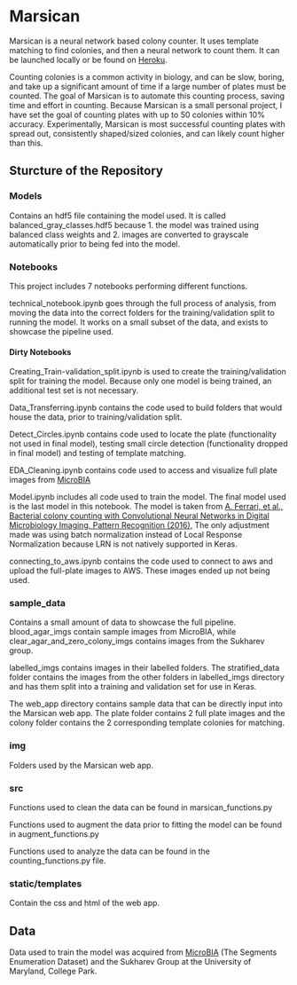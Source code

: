 # Marsican

Marsican is a neural network based colony counter. It uses template matching to find colonies, and then a neural network to count them. It can be launched locally or be found on [Heroku](marsican.herokuapp.com).

Counting colonies is a common activity in biology, and can be slow, boring, and take up a significant amount of time if a large number of plates must be counted. The goal of Marsican is to automate this counting process, saving time and effort in counting. Because Marsican is a small personal project, I have set the goal of counting plates with up to 50 colonies within 10% accuracy. Experimentally, Marsican is most successful counting plates with spread out, consistently shaped/sized colonies, and can likely count higher than this.

## Sturcture of the Repository

### Models

Contains an hdf5 file containing the model used. It is called balanced_gray_classes.hdf5 because 1. the model was trained using balanced class weights and 2. images are converted to grayscale automatically prior to being fed into the model.

### Notebooks
This project includes 7 notebooks performing different functions.

technical_notebook.ipynb goes through the full process of analysis, from moving the data into the correct folders for the training/validation split to running the model. It works on a small subset of the data, and exists to showcase the pipeline used. 

#### Dirty Notebooks

Creating_Train-validation_split.ipynb	is used to create the training/validation split for training the model. Because only one model is being trained, an additional test set is not necessary.

Data_Transferring.ipynb	contains the code used to build folders that would house the data, prior to training/validation split. 

Detect_Circles.ipynb contains code used to locate the plate (functionality not used in final model), testing small circle detection (functionality dropped in final model) and testing of template matching.

EDA_Cleaning.ipynb contains code used to access and visualize full plate images from [MicroBIA](http://www.microbia.org/index.php/resources)

Model.ipynb	includes all code used to train the model. The final model used is the last model in this notebook. The model is taken from [A. Ferrari, et al., Bacterial colony counting with Convolutional Neural Networks in Digital Microbiology Imaging, Pattern Recognition (2016),](https://www.semanticscholar.org/paper/Bacterial-colony-counting-with-Convolutional-Neural-Ferrari-Lombardi/646cc8ef9bc7b41fb6297c45a092b5628d5da5d0) The only adjustment made was using batch normalization instead of Local Response Normalization because LRN is not natively supported in Keras.

connecting_to_aws.ipynb contains the code used to connect to aws and upload the full-plate images to AWS. These images ended up not being used.

### sample_data

Contains a small amount of data to showcase the full pipeline. blood_agar_imgs contain sample images from MicroBIA, while clear_agar_and_zero_colony_imgs contains images from the Sukharev group. 

labelled_imgs contains images in their labelled folders. The stratified_data folder contains the images from the other folders in labelled_imgs directory and has them split into a training and validation set for use in Keras.

The web_app directory contains sample data that can be directly input into the Marsican web app. The plate folder contains 2 full plate images and the colony folder contains the 2 corresponding template colonies for matching.

### img

Folders used by the Marsican web app.

### src
Functions used to clean the data can be found in marsican_functions.py

Functions used to augment the data prior to fitting the model can be found in augment_functions.py

Functions used to analyze the data can be found in the counting_functions.py file.

### static/templates

Contain the css and html of the web app.

## Data

Data used to train the model was acquired from [MicroBIA](http://www.microbia.org/index.php/resources) (The Segments Enumeration Dataset) and the Sukharev Group at the University of Maryland, College Park.
